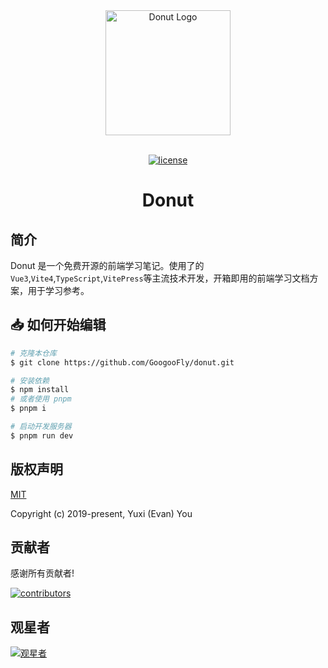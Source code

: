<div align="center"> 
    <a href="https://github.com/GoogooFly/donut"> 
        <img alt="Donut Logo" width="200" height="200" src="https://www.changtiaoraplanqiu.xyz/images/Donut.svg"> 
    </a> 
<br> 
<br>

[![license](https://www.changtiaoraplanqiu.xyz/images/license.svg)](LICENSE)

<h1>Donut</h1>
</div>

## 简介

Donut 是一个免费开源的前端学习笔记。使用了的`Vue3`,`Vite4`,`TypeScript`,`VitePress`等主流技术开发，开箱即用的前端学习文档方案，用于学习参考。

## 📥 如何开始编辑

```bash
# 克隆本仓库
$ git clone https://github.com/GoogooFly/donut.git

# 安装依赖
$ npm install
# 或者使用 pnpm
$ pnpm i

# 启动开发服务器
$ pnpm run dev
```

## 版权声明

[MIT](https://github.com/GoogooFly/donut/blob/master/LICENSE)

Copyright (c) 2019-present, Yuxi (Evan) You

## 贡献者

感谢所有贡献者!

[![contributors](https://contrib.rocks/image?repo=GoogooFly/donut)](https://github.com/GoogooFly/donut/graphs/contributors)

## 观星者


[![观星者](https://starchart.cc/GoogooFly/donut.svg)](https://starchart.cc/GoogooFly/donut)
